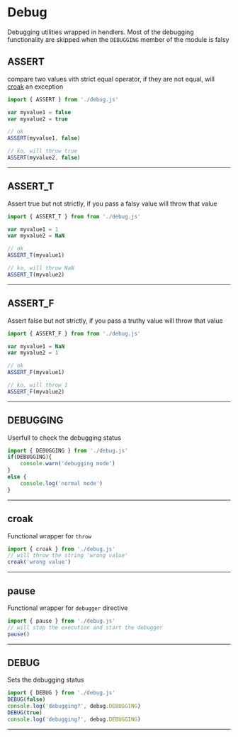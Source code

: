 Debug
===

Debugging utilities wrapped in hendlers.
Most of the debugging functionality are skipped
when the ```DEBUGGING``` member of the module is falsy

ASSERT
---
compare two values vith strict equal operator, if they are not equal, will [croak](debug.md#croak) an exception
```javascript
import { ASSERT } from './debug.js'

var myvalue1 = false
var myvalue2 = true

// ok
ASSERT(myvalue1, false)

// ko, will throw true
ASSERT(myvalue2, false)
```
---

ASSERT_T
---
Assert true but not strictly, if you pass a falsy value will throw that value
```javascript
import { ASSERT_T } from from './debug.js'

var myvalue1 = 1
var myvalue2 = NaN

// ok
ASSERT_T(myvalue1)

// ko, will throw NaN
ASSERT_T(myvalue2)
```
---

ASSERT_F
---
Assert false but not strictly, if you pass a truthy value will throw that value
```javascript
import { ASSERT_F } from from './debug.js'

var myvalue1 = NaN
var myvalue2 = 1

// ok
ASSERT_F(myvalue1)

// ko, will throw 1
ASSERT_F(myvalue2)
```
---

DEBUGGING
---
Userfull to check the debugging status
```javascript
import { DEBUGGING } from './debug.js'
if(DEBUGGING){
	console.warn('debugging mode')
}
else {
	console.log('normal mode')
}
```
---

croak
---
Functional wrapper for ```throw```
```javascript
import { croak } from './debug.js'
// will throw the string 'wrong value'
croak('wrong value')
```
---

pause
---
Functional wrapper for ```debugger``` directive
```javascript
import { pause } from './debug.js'
// will stop the execution and start the debugger
pause()
```
---

DEBUG
---
Sets the debugging status
```javascript
import { DEBUG } from './debug.js'
DEBUG(false)
console.log('debugging?', debug.DEBUGGING)
DEBUG(true)
console.log('debugging?', debug.DEBUGGING)
```
---
